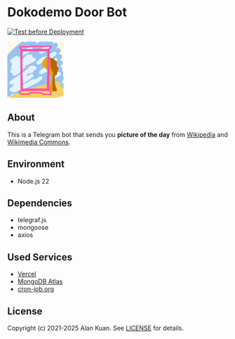 # Dokodemo Door Bot
[![Test before Deployment](https://github.com/Alan-Kuan/dokodemo-door-bot/actions/workflows/test.yml/badge.svg)](https://github.com/Alan-Kuan/dokodemo-door-bot/actions/workflows/test.yml)

<img src="images/profile.png" width="128px" alt="bot profile" />

## About
This is a Telegram bot that sends you **picture of the day** from [Wikipedia](https://en.wikipedia.org) and [Wikimedia Commons](https://commons.wikimedia.org).

## Environment
- Node.js 22

## Dependencies
- telegraf.js
- mongoose
- axios

## Used Services
- [Vercel](https://vercel.com/)
- [MongoDB Atlas](https://www.mongodb.com/atlas/database)
- [cron-job.org](https://cron-job.org/en/)

## License
Copyright (c) 2021-2025 Alan Kuan. See [LICENSE](LICENSE) for details.

